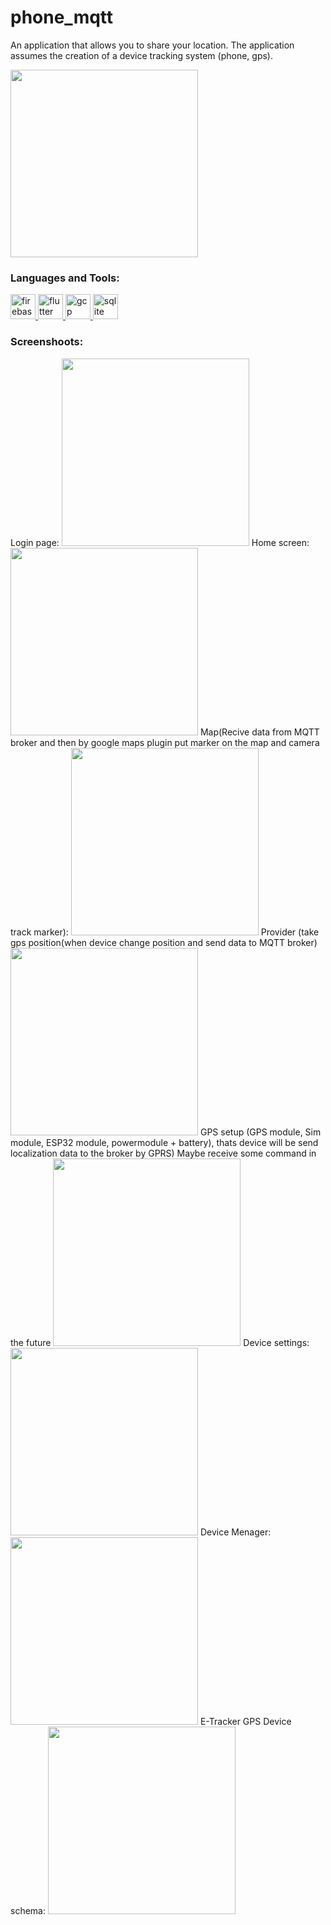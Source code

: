 # phone_mqtt
An application that allows you to share your location.
The application assumes the creation of a device tracking system (phone, gps).


<img src="https://github.com/KrzysztofSwierkowski/phone_mqtt/blob/master/Images/icon.png" width="300">


<h3 align="left">Languages and Tools:</h3>
<p align="left">
  <a href="https://firebase.google.com/" target="_blank" rel="noreferrer"> <img src="https://www.vectorlogo.zone/logos/firebase/firebase-icon.svg" alt="firebase" width="40" height="40"/> </a> 
  <a href="https://flutter.dev" target="_blank" rel="noreferrer"> <img src="https://www.vectorlogo.zone/logos/flutterio/flutterio-icon.svg" alt="flutter" width="40" height="40"/> </a> 
  <a href="https://cloud.google.com" target="_blank" rel="noreferrer"> <img src="https://www.vectorlogo.zone/logos/google_cloud/google_cloud-icon.svg" alt="gcp" width="40" height="40"/> </a> 
  <a href="https://www.sqlite.org/" target="_blank" rel="noreferrer"> <img src="https://www.vectorlogo.zone/logos/sqlite/sqlite-icon.svg" alt="sqlite" width="40" height="40"/> </a> </p>
  
  
<h3 align="left">Screenshoots:</h3>
Login page:
<img src="https://github.com/KrzysztofSwierkowski/phone_mqtt/blob/master/Images/localization_login.jpg" width="300">
Home screen:
<img src="https://github.com/KrzysztofSwierkowski/phone_mqtt/blob/master/Images/HomeScreen.jpg" width="300">
Map(Recive data from MQTT broker and then by google maps plugin put marker on the map and camera track marker): 
<img src="https://github.com/KrzysztofSwierkowski/phone_mqtt/blob/master/Images/Client_UI.jpg" width="300">
Provider (take gps position(when device change position and send data to MQTT broker)
<img src="https://github.com/KrzysztofSwierkowski/phone_mqtt/blob/master/Images/ProviderUI.jpg" width="300">
GPS setup (GPS module, Sim module, ESP32 module, powermodule + battery), thats device will be send localization data to the broker by GPRS) Maybe receive some command in the future
<img src="https://github.com/KrzysztofSwierkowski/phone_mqtt/blob/master/Images/Settings.JPG" width="300">
Device settings: 
<img src="https://github.com/KrzysztofSwierkowski/phone_mqtt/blob/master/Images/DeviceSettings.jpg" width="300">
Device Menager:
<img src="https://github.com/KrzysztofSwierkowski/phone_mqtt/blob/master/Images/DeviceMenager.jpg" width="300">
E-Tracker GPS Device schema: 
<img src="https://github.com/KrzysztofSwierkowski/phone_mqtt/blob/master/Images/schema.jpg" width="300">
